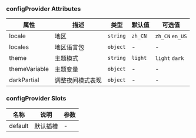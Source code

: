 ### configProvider Attributes

| 属性          | 描述             | 类型     | 默认值  | 可选值          |
| ------------- | ---------------- | -------- | ------- | --------------- |
| locale        | 地区             | `string` | `zh_CN` | `zh_CN` `en_US` |
| locales       | 地区语言包       | `object` | -       | -               |
| theme         | 主题模式         | `string` | `light` | `light` `dark`  |
| themeVariable | 主题变量         | `object` | -       | -               |
| darkPartial   | 调整夜间模式表现 | `object` | -       | -               |

### configProvider Slots

| 名称    | 说明     | 参数 |
| ------- | -------- | ---- |
| default | 默认插槽 | -    |
